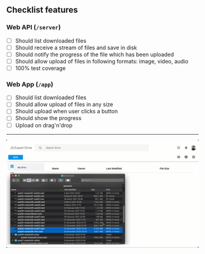 ## Checklist features

### Web API (`/server`)
- [ ] Should list downloaded files
- [ ] Should receive a stream of files and save in disk
- [ ] Should notify the progress of the file which has been uploaded
- [ ] Should allow upload of files in following formats: image, video, audio
- [ ] 100% test coverage

### Web App (`/app`)

- [ ] Should list downloaded files
- [ ] Should allow upload of files in any size
- [ ] Should upload when user clicks a button
- [ ] Should show the progress
- [ ] Upload on drag'n'drop

---

![](docs/demo.gif)